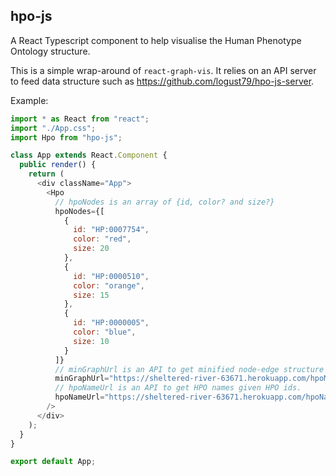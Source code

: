 ## hpo-js

A React Typescript component to help visualise the Human Phenotype Ontology structure.

This is a simple wrap-around of `react-graph-vis`.
It relies on an API server to feed data structure such as https://github.com/logust79/hpo-js-server.

Example:

```javascript
import * as React from "react";
import "./App.css";
import Hpo from "hpo-js";

class App extends React.Component {
  public render() {
    return (
      <div className="App">
        <Hpo
          // hpoNodes is an array of {id, color? and size?}
          hpoNodes={[
            {
              id: "HP:0007754",
              color: "red",
              size: 20
            },
            {
              id: "HP:0000510",
              color: "orange",
              size: 15
            },
            {
              id: "HP:0000005",
              color: "blue",
              size: 10
            }
          ]}
          // minGraphUrl is an API to get minified node-edge structure given hpoNodes
          minGraphUrl="https://sheltered-river-63671.herokuapp.com/hpoMinGraph/"
          // hpoNameUrl is an API to get HPO names given HPO ids.
          hpoNameUrl="https://sheltered-river-63671.herokuapp.com/hpoNames/"
        />
      </div>
    );
  }
}

export default App;
```
